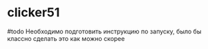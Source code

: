# clicker51
#todo Необходимо подготовить инструкцию по запуску, было бы классно сделать это как можно скорее
